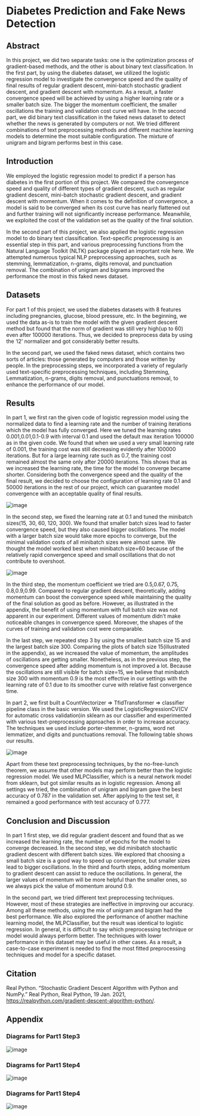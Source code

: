 # Diabetes Prediction and Fake News Detection
## Abstract
In this project, we did two separate tasks: one is the optimization process of gradient-based methods, and the other is about binary text classification. In the first part, by using the diabetes dataset, we utilized the logistic regression model to investigate the convergence speed and the quality of final results of regular gradient descent, mini-batch stochastic gradient descent, and gradient descent with momentum. As a result, a faster convergence speed will be achieved by using a higher learning rate or a smaller batch size. The bigger the momentum coefficient, the smaller oscillations the training and validation cost curve will have. In the second part, we did binary text classification in the faked news dataset to detect whether the news is generated by computers or not. We tried different combinations of text preprocessing methods and different machine learning models to determine the most suitable configuration. The mixture of unigram and bigram performs best in this case.

## Introduction
We employed the logistic regression model to predict if a person has diabetes in the first portion of this project. We compared the convergence speed and quality of different types of gradient descent, such as regular gradient descent, mini-batch stochastic gradient descent, and gradient descent with momentum. When it comes to the definition of convergence, a model is said to be converged when its cost curve has nearly flattened out and further training will not significantly increase performance. Meanwhile, we exploited the cost of the validation set as the quality of the final solution.

In the second part of this project, we also applied the logistic regression model to do binary text classification. Text-specific preprocessing is an essential step in this part, and various preprocessing functions from the Natural Language Toolkit (NLTK) package played an important role here. We attempted numerous typical NLP preprocessing approaches, such as stemming, lemmatization, n-grams, digits removal, and punctuation removal. The combination of unigram and bigrams improved the performance the most in this faked news dataset.

## Datasets
For part 1 of this project, we used the diabetes datasets with 8 features including pregnancies, glucose, blood pressure, etc. In the beginning, we used the data as-is to train the model with the given gradient descent method but found that the norm of gradient was still very high(up to 60) even after 100000 iterations. Thus, we decided to preprocess data by using the ‘l2’ normalizer and got considerably better results.

In the second part, we used the faked news dataset, which contains two sorts of articles: those generated by computers and those written by people. In the preprocessing steps, we incorporated a variety of regularly used text-specific preprocessing techniques, including Stemming, Lemmatization, n-grams, digits removal, and punctuations removal, to enhance the performance of our model.

## Results
In part 1, we first ran the given code of logistic regression model using the normalized data to find a learning rate and the number of training iterations which the model has fully converged. Here we tuned the learning rates 0.001,0.01,0.1-0.9 with interval 0.1 and used the default max iteration 100000 as in the given code. We found that when we used a very small learning rate of 0.001, the training cost was still decreasing evidently after 100000 iterations. But for a large learning rate such as 0.7, the training cost remained almost the same only after 20000 iterations. This shows that as we increased the learning rate, the time for the model to converge became shorter. Considering both the convergence speed and the quality of the final result, we decided to choose the configuration of learning rate 0.1 and 50000 iterations in the rest of our project, which can guarantee model convergence with an acceptable quality of final results.

![image](https://user-images.githubusercontent.com/68981504/148319554-d469aa06-cae6-474e-88e2-2fb8763f0a3c.png)

In the second step, we fixed the learning rate at 0.1 and tuned the minibatch sizes(15, 30, 60, 120, 300). We found that smaller batch sizes lead to faster convergence speed, but they also caused bigger oscillations. The model with a larger batch size would take more epochs to converge, but the minimal validation costs of all minibatch sizes were almost same. We thought the model worked best when minibatch size=60 because of the relatively rapid convergence speed and small oscillations that do not contribute to overshoot.

![image](https://user-images.githubusercontent.com/68981504/148319595-1bf38cd8-fbdc-41ae-9df2-5dbf4d304cd2.png)

In the third step, the momentum coefficient we tried are 0.5,0.67, 0.75, 0.8,0.9,0.99. Compared to regular gradient descent, theoretically, adding momentum can boost the convergence speed while maintaining the quality of the final solution as good as before. However, as illustrated in the appendix, the benefit of using momentum with full batch size was not apparent in our experiment. Different values of momentum didn’t make noticeable changes in convergence speed. Moreover, the shapes of the curves of training and validation cost were comparable.

In the last step, we repeated step 3 by using the smallest batch size 15 and the largest batch size 300. Comparing the plots of batch size 15(illustrated in the appendix), as we increased the value of momentum, the amplitudes of oscillations are getting smaller. Nonetheless, as in the previous step, the convergence speed after adding momentum is not improved a lot. Because the oscillations are still visible for batch size=15, we believe that minibatch size 300 with momentum 0.9 is the most effective in our settings with the learning rate of 0.1 due to its smoother curve with relative fast convergence time.

In part 2, we first built a CountVectorizer => TfidTransformer => classifier pipeline class in the basic version. We used the LogisticRegressionCV(CV for automatic cross validation)in sklearn as our classifier and experimented with various text-preprocessing approaches in order to increase accuracy. The techniques we used include porter-stemmer, n-grams, word net lemmatizer, and digits and punctuations removal. The following table shows our results.

![image](https://user-images.githubusercontent.com/68981504/148319681-74b9d63d-4900-4020-b1ad-7e3ca5050c4f.png)

Apart from these text preprocessing techniques, by the no-free-lunch theorem, we assume that other models may perform better than the logistic regression model. We used MLPClassifier, which is a neural network model from sklearn, but got similar results as in logistic regression. Among all settings we tried, the combination of unigram and bigram gave the best accuracy of 0.787 in the validation set. After applying to the test set, it remained a good performance with test accuracy of 0.777.

## Conclusion and Discussion
In part 1 first step, we did regular gradient descent and found that as we increased the learning rate, the number of epochs for the model to converge decreased. In the second step, we did minibatch stochastic gradient descent with different batch sizes. We explored that choosing a small batch size is a good way to speed up convergence, but smaller sizes lead to bigger oscillations. In the third and fourth steps, adding momentum to gradient descent can assist to reduce the oscillations. In general, the larger values of momentum will be more helpful than the smaller ones, so we always pick the value of momentum around 0.9.

In the second part, we tried different text preprocessing techniques. However, most of these strategies are ineffective in improving our accuracy. Among all these methods, using the mix of unigram and bigram had the best performance. We also explored the performance of another machine learning model, the MLPClassifier, but the result was identical to logistic regression. In general, it is difficult to say which preprocessing technique or model would always perform better. The techniques with lower performance in this dataset may be useful in other cases. As a result, a case-to-case experiment is needed to find the most fitted preprocessing techniques and model for a specific dataset.

## Citation
Real Python. “Stochastic Gradient Descent Algorithm with Python and NumPy.” Real Python, Real Python, 19 Jan. 2021, https://realpython.com/gradient-descent-algorithm-python/.

## Appendix
### Diagrams for Part1 Step3
![image](https://user-images.githubusercontent.com/68981504/148319786-031346bf-dc0c-401f-8caf-9b3665b967c7.png)

### Diagrams for Part1 Step4
![image](https://user-images.githubusercontent.com/68981504/148319827-8291f964-4235-4bbc-baf0-748363453898.png)

### Diagrams for Part1 Step4
![image](https://user-images.githubusercontent.com/68981504/148319860-d9749797-cf03-48d8-a6ae-a71eeb74a5ba.png)
